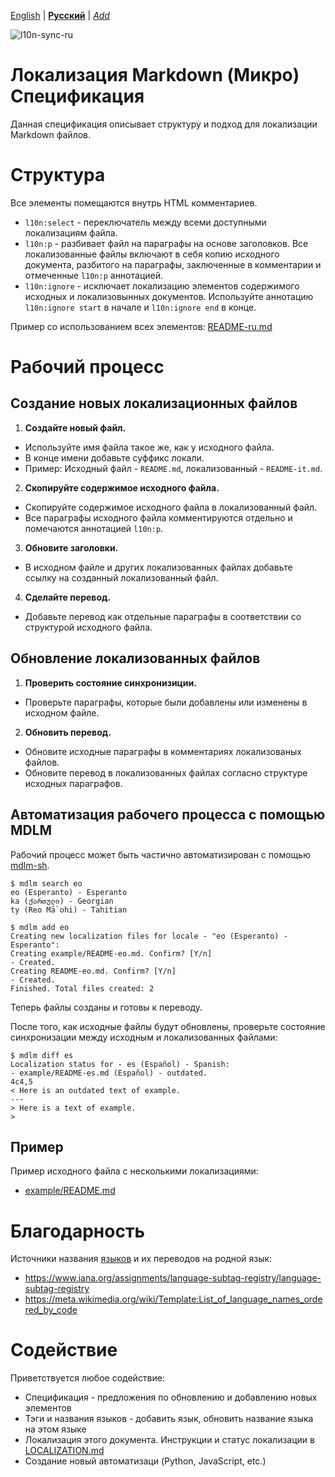 [English](README.md) | **[Русский](README-ru.md)** | *[Add](https://github.com/markdown-localization/mdlm-spec#workflow)* <!-- l10n:select -->

<!-- l10n:ignore start -->
![l10n-sync-ru](https://github.com/markdown-localization/markdown-localization-spec/workflows/l10n-sync-ru/badge.svg)
<!-- l10n:ignore end -->

<!-- l10n:p
# Markdown Localization (Micro) Specification

Provides a structure and workflow to localize Markdown files.
l10n:p -->

# Локализация Markdown (Микро) Спецификация

Данная спецификация описывает структуру и подход для локализации Markdown файлов.

<!-- l10n:p
# Structure

All elements are in HTML comments.
* `l10n:select` - a switcher between all localizations of the file.
* `l10n:p` - splits document into localizable paragraphs. All localized files have a copy of original document split into paragraphs in comments and marked with a `l10n:p` annotation.
* `l10n:ignore` - excludes elements of content from original and localized documents from synchronization status check. Mark the beginning with `l10n:ignore start` and the end with `l10n:ignore end`.

Example that includes all of these sections: [README-ru.md](https://raw.githubusercontent.com/markdown-localization/markdown-localization-spec/master/README-ru.md)
l10n:p -->

# Структура

Все элементы помещаются внутрь HTML комментариев.
* `l10n:select` - переключатель между всеми доступными локализациям файла.
* `l10n:p` - разбивает файл на параграфы на основе заголовков. Все локализованные файлы включают в себя копию исходного документа, разбитого на параграфы, заключенные в комментарии и отмеченные `l10n:p` аннотацией.
* `l10n:ignore` - исключает локализацию элементов содержимого исходных и локализовынных документов. Используйте аннотацию `l10n:ignore start` в начале и `l10n:ignore end` в конце.

Пример со использованием всех элементов: [README-ru.md](https://raw.githubusercontent.com/markdown-localization/markdown-localization-spec/master/README-ru.md)

<!-- l10n:p
# Workflow
l10n:p -->

# Рабочий процесс

<!-- l10n:p
## Localize new files

1. **Create new file.** 
* Use the same name, as original file has.
* Add a suffix for the supported locale.
* Example: Original - `README.md`, Localized - `README-it.md`.

2. **Copy original file content.**
* Copy the contents of the original file to a localized file.
* Put all paragrapgs, delimited by headers into comments with `l10n:p` annotations.

3. **Update headers.**
* Update the header of the original file and other localization files to include a link to a new localization file.

4. **Translate.**
* Add translations as separate paragraphs to match the structure of original file.
l10n:p -->

## Создание новых локализационных файлов

1. **Создайте новый файл.**
* Используйте имя файла такое же, как у исходного файла.
* В конце имени добавьте суффикс локали.
* Пример: Исходный файл - `README.md`, локализованный - `README-it.md`.

2. **Скопируйте содержимое исходного файла.**
* Скопируйте содержимое исходного файла в локализованный файл.
* Все параграфы исходного файла комментируются отдельно и помечаются аннотацией `l10n:p`.

3. **Обновите заголовки.**
* В исходном файле и других локализованных файлах добавьте ссылку на созданный локализованный файл.

4. **Сделайте перевод.**
* Добавьте перевод как отдельные параграфы в соответствии со структурой исходного файла.

<!-- l10n:p
## Update localized files

1. **Check sync status**
* Check which paragraphs were added or updated in original file.

2. **Update translation.**
* Update original paragraphs in the commented section of localized files.
* Update translations in localized files to match original paragraphs
l10n:p -->

## Обновление локализованных файлов

1. **Проверить состояние синхронизиции.**
*  Проверьте параграфы, которые были добавлены или изменены в исходном файле.

2. **Обновить перевод.**
* Обновите исходные параграфы в комментариях локализованых файлов.
* Обновите перевод в локализованных файлах согласно структуре исходных параграфов.

<!-- l10n:p
# Workflow automation with MDLM

Workflow can be partially automated with [mdlm-sh](https://github.com/markdown-localization/mdlm-sh).

```console
$ mdlm search eo
eo (Esperanto) - Esperanto
ka (ქართული) - Georgian
ty (Reo Mā`ohi) - Tahitian

$ mdlm add eo
Creating new localization files for locale - "eo (Esperanto) - Esperanto":
Creating example/README-eo.md. Confirm? [Y/n]
- Created.
Creating README-eo.md. Confirm? [Y/n]
- Created.
Finished. Total files created: 2
```

Now files are created and ready for translation.

Once original files are updated, check the synchronization difference between original file and localization files:

```console
$ mdlm diff es
Localization status for - es (Español) - Spanish:
- example/README-es.md (Español) - outdated.
4c4,5
< Here is an outdated text of example.
---
> Here is a text of example.
>
```
l10n:p -->

## Автоматизация рабочего процесса с помощью MDLM

Рабочий процесс может быть частично автоматизирован с помощью [mdlm-sh](https://github.com/markdown-localization/mdlm-sh).

```console
$ mdlm search eo
eo (Esperanto) - Esperanto
ka (ქართული) - Georgian
ty (Reo Mā`ohi) - Tahitian

$ mdlm add eo
Creating new localization files for locale - "eo (Esperanto) - Esperanto":
Creating example/README-eo.md. Confirm? [Y/n]
- Created.
Creating README-eo.md. Confirm? [Y/n]
- Created.
Finished. Total files created: 2
```

Теперь файлы созданы и готовы к переводу.

После того, как исходные файлы будут обновлены, проверьте состояние синхронизации между исходным и локализованных файлами:

```console
$ mdlm diff es
Localization status for - es (Español) - Spanish:
- example/README-es.md (Español) - outdated.
4c4,5
< Here is an outdated text of example.
---
> Here is a text of example.
>
```

<!-- l10n:p
## Example
Example of original file with multiple locization:
* [example/README.md](example/README.md)
l10n:p -->

## Пример
Пример исходного файла с несколькими локализациями:
* [example/README.md](example/README.md)

<!-- l10n:p
# Credits

Sources for [languages](languages.txt) and their native translations:
* https://www.iana.org/assignments/language-subtag-registry/language-subtag-registry
* https://meta.wikimedia.org/wiki/Template:List_of_language_names_ordered_by_code
l10n:p -->

# Благодарность

Источники названия [языков](languages.txt) и их переводов на родной язык:
* https://www.iana.org/assignments/language-subtag-registry/language-subtag-registry
* https://meta.wikimedia.org/wiki/Template:List_of_language_names_ordered_by_code

<!-- l10n:p
# Contributing

All contributions are welcome:
* Specification - proposals for updates and additions
* Language tags and names - add language, update native name of the language
* Localization of this document. Guidelines and status in [LOCALIZATION.md](LOCALIZATION.md)
* Creating new automations (Python, JavaScript, etc.)
l10n:p -->

# Содействие

Приветствуется любое содействие:

* Спецификация - предложения по обновлению и добавлению новых элементов
* Тэги и названия языков - добавить язык, обновить название языка на этом языке
* Локализация этого документа. Инструкции и статус локализации в  [LOCALIZATION.md](LOCALIZATION.md)
* Создание новый автоматизаци (Python, JavaScript, etc.)
